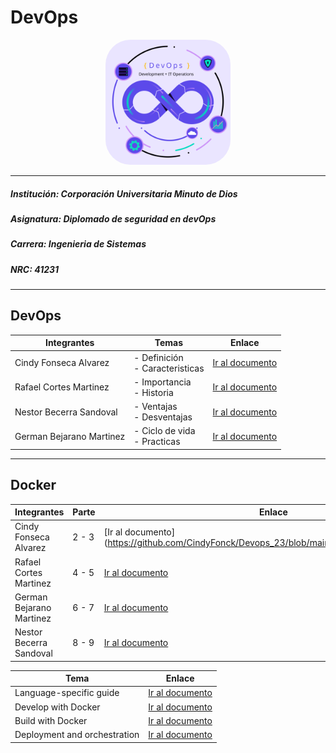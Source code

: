 
# DevOps

<p align="center"> 
    <img 
        src="./assets/svg/ImageHeader.svg" 
        alt="DevOps_img" 
        width="200" 
        height="200"
        style="border-radius: 40px"
    >
</p>

- - - 

##### *Institución*: Corporación Universitaria Minuto de Dios
##### *Asignatura*: Diplomado de seguridad en devOps
##### *Carrera*: Ingenieria de Sistemas
##### *NRC*: 41231

- - -


## DevOps

|           Integrantes         |               Temas               |                            Enlace                          |
| ----------------------------- | --------------------------------- | ---------------------------------------------------------- |
| Cindy Fonseca Alvarez         | - Definición<br>- Caracteristicas | [Ir al documento](https://github.com/CindyFonck/Devops_23/blob/main/CindyFonseca/cindy.md) |
| Rafael Cortes Martinez        | - Importancia<br>- Historia       | [Ir al documento](https://github.com/CindyFonck/Devops_23/blob/main/RafaelCortes/Rafael.md) |
| Nestor Becerra Sandoval       | - Ventajas<br>- Desventajas       | [Ir al documento](https://github.com/CindyFonck/Devops_23/blob/main/NestorBecerra/Nestor.md) |
| German Bejarano Martinez      | - Ciclo de vida<br>- Practicas    | [Ir al documento](https://github.com/CindyFonck/Devops_23/blob/main/GermanBejarano/GermanBejarano.md) |

- - -
## Docker


|           Integrantes         |               Parte               |                            Enlace                          |
| ----------------------------- | --------------------------------- | ---------------------------------------------------------- |
| Cindy Fonseca Alvarez         | 2 - 3 | [Ir al documento] (https://github.com/CindyFonck/Devops_23/blob/main/CindyFonseca/Docker.md) |
| Rafael Cortes Martinez        | 4 - 5 | [Ir al documento](https://github.com/CindyFonck/Devops_23/blob/main/RafaelCortes/Docker4-5.md) |
| German Bejarano Martinez      | 6 - 7 | [Ir al documento](https://github.com/CindyFonck/Devops_23/blob/main/GermanBejarano/Docker.md) |
| Nestor Becerra Sandoval       | 8 - 9 | [Ir al documento](https://github.com/CindyFonck/Devops_23/blob/main/NestorBecerra/docker.md) |


|           Tema                |                             Enlace                         |
| ----------------------------- | ---------------------------------------------------------- |
| Language-specific guide       | [Ir al documento](https://github.com/CindyFonck/Devops_23/blob/main/GermanBejarano/Docker_Language.md) |
| Develop with Docker           | [Ir al documento](https://github.com/CindyFonck/Devops_23/blob/main/CindyFonseca/Develop_with_Docker.md) |
| Build with Docker             | [Ir al documento](https://github.com/CindyFonck/Devops_23/blob/main/RafaelCortes/Construirdocker.md) |
| Deployment and orchestration  | [Ir al documento](https://github.com/CindyFonck/Devops_23/blob/main/NestorBecerra/docker.md) |
